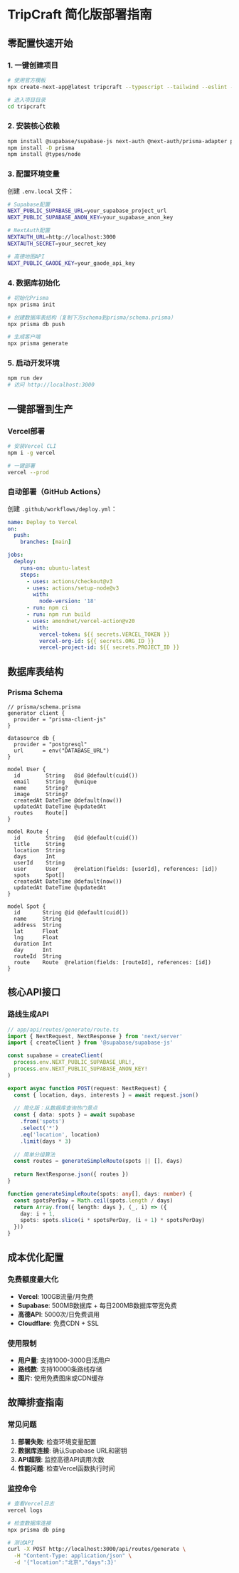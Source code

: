 # TripCraft 简化版部署指南

## 零配置快速开始

### 1. 一键创建项目
```bash
# 使用官方模板
npx create-next-app@latest tripcraft --typescript --tailwind --eslint --app --src-dir --import-alias "@/*"

# 进入项目目录
cd tripcraft
```

### 2. 安装核心依赖
```bash
npm install @supabase/supabase-js next-auth @next-auth/prisma-adapter prisma @prisma/client
npm install -D prisma
npm install @types/node
```

### 3. 配置环境变量
创建 `.env.local` 文件：
```bash
# Supabase配置
NEXT_PUBLIC_SUPABASE_URL=your_supabase_project_url
NEXT_PUBLIC_SUPABASE_ANON_KEY=your_supabase_anon_key

# NextAuth配置
NEXTAUTH_URL=http://localhost:3000
NEXTAUTH_SECRET=your_secret_key

# 高德地图API
NEXT_PUBLIC_GAODE_KEY=your_gaode_api_key
```

### 4. 数据库初始化
```bash
# 初始化Prisma
npx prisma init

# 创建数据库表结构（复制下方schema到prisma/schema.prisma）
npx prisma db push

# 生成客户端
npx prisma generate
```

### 5. 启动开发环境
```bash
npm run dev
# 访问 http://localhost:3000
```

## 一键部署到生产

### Vercel部署
```bash
# 安装Vercel CLI
npm i -g vercel

# 一键部署
vercel --prod
```

### 自动部署（GitHub Actions）
创建 `.github/workflows/deploy.yml`：
```yaml
name: Deploy to Vercel
on:
  push:
    branches: [main]

jobs:
  deploy:
    runs-on: ubuntu-latest
    steps:
      - uses: actions/checkout@v3
      - uses: actions/setup-node@v3
        with:
          node-version: '18'
      - run: npm ci
      - run: npm run build
      - uses: amondnet/vercel-action@v20
        with:
          vercel-token: ${{ secrets.VERCEL_TOKEN }}
          vercel-org-id: ${{ secrets.ORG_ID }}
          vercel-project-id: ${{ secrets.PROJECT_ID }}
```

## 数据库表结构

### Prisma Schema
```prisma
// prisma/schema.prisma
generator client {
  provider = "prisma-client-js"
}

datasource db {
  provider = "postgresql"
  url      = env("DATABASE_URL")
}

model User {
  id        String   @id @default(cuid())
  email     String   @unique
  name      String?
  image     String?
  createdAt DateTime @default(now())
  updatedAt DateTime @updatedAt
  routes    Route[]
}

model Route {
  id        String   @id @default(cuid())
  title     String
  location  String
  days      Int
  userId    String
  user      User     @relation(fields: [userId], references: [id])
  spots     Spot[]
  createdAt DateTime @default(now())
  updatedAt DateTime @updatedAt
}

model Spot {
  id       String @id @default(cuid())
  name     String
  address  String
  lat      Float
  lng      Float
  duration Int
  day      Int
  routeId  String
  route    Route  @relation(fields: [routeId], references: [id])
}
```

## 核心API接口

### 路线生成API
```typescript
// app/api/routes/generate/route.ts
import { NextRequest, NextResponse } from 'next/server'
import { createClient } from '@supabase/supabase-js'

const supabase = createClient(
  process.env.NEXT_PUBLIC_SUPABASE_URL!,
  process.env.NEXT_PUBLIC_SUPABASE_ANON_KEY!
)

export async function POST(request: NextRequest) {
  const { location, days, interests } = await request.json()
  
  // 简化版：从数据库查询热门景点
  const { data: spots } = await supabase
    .from('spots')
    .select('*')
    .eq('location', location)
    .limit(days * 3)
  
  // 简单分组算法
  const routes = generateSimpleRoute(spots || [], days)
  
  return NextResponse.json({ routes })
}

function generateSimpleRoute(spots: any[], days: number) {
  const spotsPerDay = Math.ceil(spots.length / days)
  return Array.from({ length: days }, (_, i) => ({
    day: i + 1,
    spots: spots.slice(i * spotsPerDay, (i + 1) * spotsPerDay)
  }))
}
```

## 成本优化配置

### 免费额度最大化
- **Vercel**: 100GB流量/月免费
- **Supabase**: 500MB数据库 + 每日200MB数据库带宽免费
- **高德API**: 5000次/日免费调用
- **Cloudflare**: 免费CDN + SSL

### 使用限制
- **用户量**: 支持1000-3000日活用户
- **路线数**: 支持10000条路线存储
- **图片**: 使用免费图床或CDN缓存

## 故障排查指南

### 常见问题
1. **部署失败**: 检查环境变量配置
2. **数据库连接**: 确认Supabase URL和密钥
3. **API超限**: 监控高德API调用次数
4. **性能问题**: 检查Vercel函数执行时间

### 监控命令
```bash
# 查看Vercel日志
vercel logs

# 检查数据库连接
npx prisma db ping

# 测试API
curl -X POST http://localhost:3000/api/routes/generate \
  -H "Content-Type: application/json" \
  -d '{"location":"北京","days":3}'
```